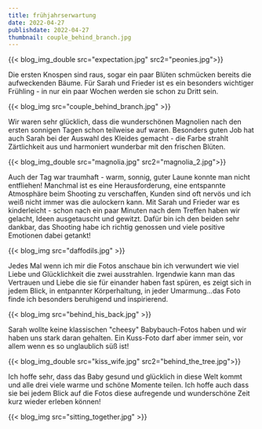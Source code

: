 ```yaml
---
title: frühjahrserwartung
date: 2022-04-27
publishdate: 2022-04-27
thumbnail: couple_behind_branch.jpg
---
```

{{< blog_img_double src="expectation.jpg" src2="peonies.jpg">}}

Die ersten Knospen sind raus, sogar ein paar Blüten schmücken bereits die aufweckenden Bäume. Für Sarah und Frieder ist es ein
besonders wichtiger Frühling - in nur ein paar Wochen werden sie schon zu Dritt sein. 

{{< blog_img src="couple_behind_branch.jpg" >}}

Wir waren sehr glücklich, dass die wunderschönen Magnolien nach den ersten sonnigen Tagen schon teilweise auf waren. Besonders guten Job hat auch Sarah 
bei der Auswahl des Kleides gemacht - die Farbe strahlt Zärtlichkeit aus und harmoniert wunderbar mit den frischen Blüten. 

{{< blog_img_double src="magnolia.jpg" src2="magnolia_2.jpg">}}

Auch der Tag war traumhaft - warm, sonnig, guter Laune konnte man nicht entfliehen! Manchmal ist es eine Herausforderung, eine entspannte Atmosphäre beim
Shooting zu verschaffen, Kunden sind oft nervös und ich weiß nicht immer was die aulockern kann. Mit Sarah und Frieder war es kinderleicht - schon nach ein paar Minuten 
nach dem Treffen haben wir gelacht, Ideen ausgetauscht und gewitzt. Dafür bin ich den beiden sehr dankbar, das Shooting habe ich richtig genossen und viele positive 
Emotionen dabei getankt! 

{{< blog_img src="daffodils.jpg" >}}

Jedes Mal wenn ich mir die Fotos anschaue bin ich verwundert wie viel Liebe und Glücklichkeit die zwei ausstrahlen. Irgendwie kann man das Vertrauen und Liebe 
die sie für einander haben fast spüren, es zeigt sich in jedem Blick, in entpannter Körperhaltung, in jeder Umarmung...das Foto finde ich besonders beruhigend und inspirierend.

{{< blog_img src="behind_his_back.jpg" >}}

Sarah wollte keine klassischen "cheesy" Babybauch-Fotos haben und wir haben uns stark daran gehalten. Ein Kuss-Foto darf aber immer sein, vor allem wenn es so unglaublich süß ist! 

{{< blog_img_double src="kiss_wife.jpg" src2="behind_the_tree.jpg">}}

Ich hoffe sehr, dass das Baby gesund und glücklich in diese Welt kommt und alle drei viele warme und schöne Momente teilen. Ich hoffe auch dass sie bei jedem Blick auf die Fotos diese aufregende und wunderschöne Zeit 
kurz wieder erleben können!

{{< blog_img src="sitting_together.jpg" >}}

